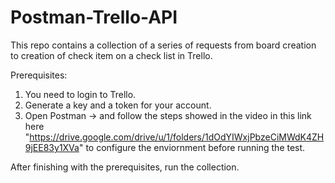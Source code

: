 # Postman-Trello-API
This repo contains a collection of a series of requests from board creation to creation of check item on a check list in Trello.

Prerequisites:
1) You need to login to Trello.
2) Generate a key and a token for your account.
3) Open Postman -> and follow the steps showed in the video in this link here "https://drive.google.com/drive/u/1/folders/1dOdYIWxjPbzeCiMWdK4ZH9jEE83y1XVa" to configure the enviornment before running the test.

After finishing with the prerequisites, run the collection.
